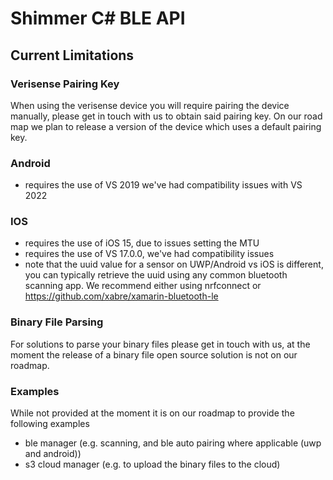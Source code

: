 # Shimmer C# BLE API

## Current Limitations
### Verisense Pairing Key
When using the verisense device you will require pairing the device manually, please get in touch with us to obtain said pairing key. On our road map we plan to release a version of the device which uses a default pairing key.

### Android
- requires the use of VS 2019 we've had compatibility issues with VS 2022

### IOS
- requires the use of iOS 15, due to issues setting the MTU
- requires the use of VS 17.0.0, we've had compatibility issues  
- note that the uuid value for a sensor on UWP/Android vs iOS is different, you can typically retrieve the uuid using any common bluetooth scanning app. We recommend either using nrfconnect or https://github.com/xabre/xamarin-bluetooth-le

### Binary File Parsing
For solutions to parse your binary files please get in touch with us, at the moment the release of a binary file open source solution is not on our roadmap. 

### Examples
While not provided at the moment it is on our roadmap to provide the following examples
- ble manager (e.g. scanning, and ble auto pairing where applicable (uwp and android))
- s3 cloud manager (e.g. to upload the binary files to the cloud)
